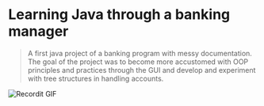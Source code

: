 # Learning Java through a banking manager

> A first java project of a banking program with messy documentation. 
> The goal of the project was to become more accustomed with OOP principles and practices through the GUI and
> develop and experiment with tree structures in handling accounts. 

![Recordit GIF](https://recordit.co/QD8fhXCrR5.gif)


